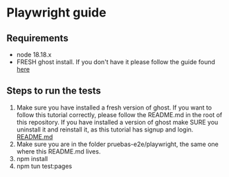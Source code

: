 # Playwright guide

## Requirements

- node 18.18.x
- FRESH ghost install. If you don't have it please follow the guide found [here](../../README.md)

## Steps to run the tests

1. Make sure you have installed a fresh version of ghost. If you want to follow this tutorial correctly, please follow the README.md in the root of this repository. If you have installed a version of ghost make SURE you uninstall it and reinstall it, as this tutorial has signup and login. [README.md](../../README.md)
2. Make sure you are in the folder pruebas-e2e/playwright, the same one where this README.md lives.
3. npm install
4. npm tun test:pages